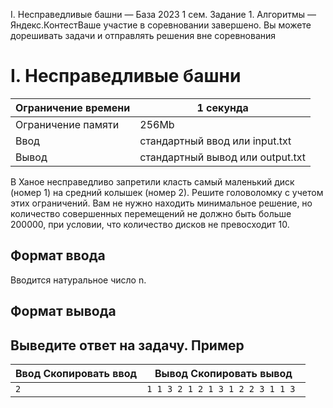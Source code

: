 I. Несправедливые башни — База 2023 1 сем. Задание 1. Алгоритмы — Яндекс.КонтестВаше участие в соревновании завершено. Вы можете дорешивать задачи и отправлять решения вне соревнования

# I. Несправедливые башни

| Ограничение времени | 1 секунда |
| --- | --- |
| Ограничение памяти | 256Mb |
| Ввод | стандартный ввод или input.txt |
| Вывод | стандартный вывод или output.txt |

В Ханое несправедливо запретили класть самый маленький диск (номер 1) на средний колышек (номер 2).
Решите головоломку с учетом этих ограничений. Вам не нужно находить минимальное решение, но количество
совершенных перемещений не должно быть больше 200000, при условии, что количество дисков не превосходит 10.

## Формат ввода

Вводится натуральное число n.

## Формат вывода

## Выведите ответ на задачу. Пример

| Ввод Скопировать ввод | Вывод Скопировать вывод |
| --- | --- |
| `2 ` | `1 1 3 2 1 2 1 3 1 2 2 3 1 1 3 ` |
